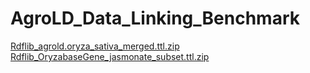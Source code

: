 # AgroLD_Data_Linking_Benchmark

[Rdflib_agrold.oryza_sativa_merged.ttl.zip](https://github.com/pierrelarmande/AgroLD_Data_Linking_Benchmark/files/8410972/Rdflib_agrold.oryza_sativa_merged.ttl.zip)
[Rdflib_OryzabaseGene_jasmonate_subset.ttl.zip](https://github.com/pierrelarmande/AgroLD_Data_Linking_Benchmark/files/8410981/Rdflib_OryzabaseGene_jasmonate_subset.ttl.zip)
